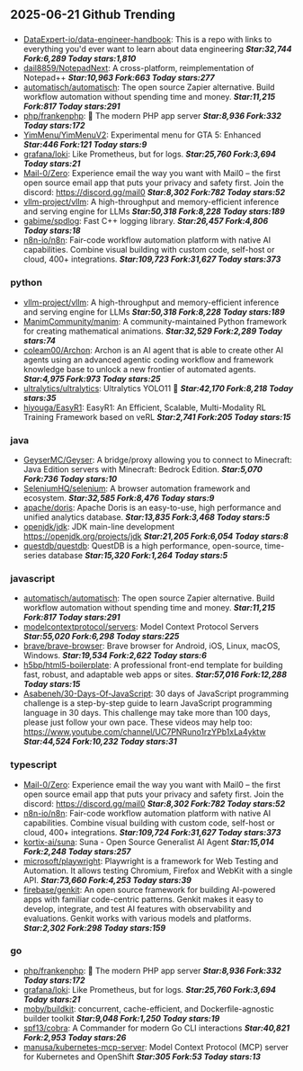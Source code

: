 ## 2025-06-21 Github Trending

### 
* [DataExpert-io/data-engineer-handbook](https://github.com/DataExpert-io/data-engineer-handbook): This is a repo with links to everything you'd ever want to learn about data engineering ***Star:32,744 Fork:6,289 Today stars:1,810***
* [dail8859/NotepadNext](https://github.com/dail8859/NotepadNext): A cross-platform, reimplementation of Notepad++ ***Star:10,963 Fork:663 Today stars:277***
* [automatisch/automatisch](https://github.com/automatisch/automatisch): The open source Zapier alternative. Build workflow automation without spending time and money. ***Star:11,215 Fork:817 Today stars:291***
* [php/frankenphp](https://github.com/php/frankenphp): 🧟 The modern PHP app server ***Star:8,936 Fork:332 Today stars:172***
* [YimMenu/YimMenuV2](https://github.com/YimMenu/YimMenuV2): Experimental menu for GTA 5: Enhanced ***Star:446 Fork:121 Today stars:9***
* [grafana/loki](https://github.com/grafana/loki): Like Prometheus, but for logs. ***Star:25,760 Fork:3,694 Today stars:21***
* [Mail-0/Zero](https://github.com/Mail-0/Zero): Experience email the way you want with Mail0 – the first open source email app that puts your privacy and safety first. Join the discord: https://discord.gg/mail0 ***Star:8,302 Fork:782 Today stars:52***
* [vllm-project/vllm](https://github.com/vllm-project/vllm): A high-throughput and memory-efficient inference and serving engine for LLMs ***Star:50,318 Fork:8,228 Today stars:189***
* [gabime/spdlog](https://github.com/gabime/spdlog): Fast C++ logging library. ***Star:26,457 Fork:4,806 Today stars:18***
* [n8n-io/n8n](https://github.com/n8n-io/n8n): Fair-code workflow automation platform with native AI capabilities. Combine visual building with custom code, self-host or cloud, 400+ integrations. ***Star:109,723 Fork:31,627 Today stars:373***

### python
* [vllm-project/vllm](https://github.com/vllm-project/vllm): A high-throughput and memory-efficient inference and serving engine for LLMs ***Star:50,318 Fork:8,228 Today stars:189***
* [ManimCommunity/manim](https://github.com/ManimCommunity/manim): A community-maintained Python framework for creating mathematical animations. ***Star:32,529 Fork:2,289 Today stars:74***
* [coleam00/Archon](https://github.com/coleam00/Archon): Archon is an AI agent that is able to create other AI agents using an advanced agentic coding workflow and framework knowledge base to unlock a new frontier of automated agents. ***Star:4,975 Fork:973 Today stars:25***
* [ultralytics/ultralytics](https://github.com/ultralytics/ultralytics): Ultralytics YOLO11 🚀 ***Star:42,170 Fork:8,218 Today stars:35***
* [hiyouga/EasyR1](https://github.com/hiyouga/EasyR1): EasyR1: An Efficient, Scalable, Multi-Modality RL Training Framework based on veRL ***Star:2,741 Fork:205 Today stars:15***

### java
* [GeyserMC/Geyser](https://github.com/GeyserMC/Geyser): A bridge/proxy allowing you to connect to Minecraft: Java Edition servers with Minecraft: Bedrock Edition. ***Star:5,070 Fork:736 Today stars:10***
* [SeleniumHQ/selenium](https://github.com/SeleniumHQ/selenium): A browser automation framework and ecosystem. ***Star:32,585 Fork:8,476 Today stars:9***
* [apache/doris](https://github.com/apache/doris): Apache Doris is an easy-to-use, high performance and unified analytics database. ***Star:13,835 Fork:3,468 Today stars:5***
* [openjdk/jdk](https://github.com/openjdk/jdk): JDK main-line development https://openjdk.org/projects/jdk ***Star:21,205 Fork:6,054 Today stars:8***
* [questdb/questdb](https://github.com/questdb/questdb): QuestDB is a high performance, open-source, time-series database ***Star:15,320 Fork:1,264 Today stars:5***

### javascript
* [automatisch/automatisch](https://github.com/automatisch/automatisch): The open source Zapier alternative. Build workflow automation without spending time and money. ***Star:11,215 Fork:817 Today stars:291***
* [modelcontextprotocol/servers](https://github.com/modelcontextprotocol/servers): Model Context Protocol Servers ***Star:55,020 Fork:6,298 Today stars:225***
* [brave/brave-browser](https://github.com/brave/brave-browser): Brave browser for Android, iOS, Linux, macOS, Windows. ***Star:19,534 Fork:2,622 Today stars:6***
* [h5bp/html5-boilerplate](https://github.com/h5bp/html5-boilerplate): A professional front-end template for building fast, robust, and adaptable web apps or sites. ***Star:57,016 Fork:12,288 Today stars:15***
* [Asabeneh/30-Days-Of-JavaScript](https://github.com/Asabeneh/30-Days-Of-JavaScript): 30 days of JavaScript programming challenge is a step-by-step guide to learn JavaScript programming language in 30 days. This challenge may take more than 100 days, please just follow your own pace. These videos may help too: https://www.youtube.com/channel/UC7PNRuno1rzYPb1xLa4yktw ***Star:44,524 Fork:10,232 Today stars:31***

### typescript
* [Mail-0/Zero](https://github.com/Mail-0/Zero): Experience email the way you want with Mail0 – the first open source email app that puts your privacy and safety first. Join the discord: https://discord.gg/mail0 ***Star:8,302 Fork:782 Today stars:52***
* [n8n-io/n8n](https://github.com/n8n-io/n8n): Fair-code workflow automation platform with native AI capabilities. Combine visual building with custom code, self-host or cloud, 400+ integrations. ***Star:109,724 Fork:31,627 Today stars:373***
* [kortix-ai/suna](https://github.com/kortix-ai/suna): Suna - Open Source Generalist AI Agent ***Star:15,014 Fork:2,248 Today stars:257***
* [microsoft/playwright](https://github.com/microsoft/playwright): Playwright is a framework for Web Testing and Automation. It allows testing Chromium, Firefox and WebKit with a single API. ***Star:73,660 Fork:4,253 Today stars:39***
* [firebase/genkit](https://github.com/firebase/genkit): An open source framework for building AI-powered apps with familiar code-centric patterns. Genkit makes it easy to develop, integrate, and test AI features with observability and evaluations. Genkit works with various models and platforms. ***Star:2,302 Fork:298 Today stars:159***

### go
* [php/frankenphp](https://github.com/php/frankenphp): 🧟 The modern PHP app server ***Star:8,936 Fork:332 Today stars:172***
* [grafana/loki](https://github.com/grafana/loki): Like Prometheus, but for logs. ***Star:25,760 Fork:3,694 Today stars:21***
* [moby/buildkit](https://github.com/moby/buildkit): concurrent, cache-efficient, and Dockerfile-agnostic builder toolkit ***Star:9,048 Fork:1,250 Today stars:19***
* [spf13/cobra](https://github.com/spf13/cobra): A Commander for modern Go CLI interactions ***Star:40,821 Fork:2,953 Today stars:26***
* [manusa/kubernetes-mcp-server](https://github.com/manusa/kubernetes-mcp-server): Model Context Protocol (MCP) server for Kubernetes and OpenShift ***Star:305 Fork:53 Today stars:13***
